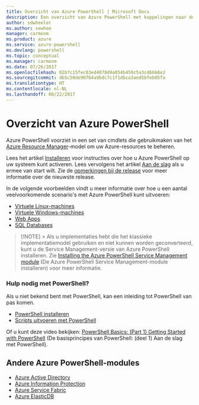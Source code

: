 ```yaml
---
title: Overzicht van Azure PowerShell | Microsoft Docs
description: Een overzicht van Azure PowerShell met koppelingen naar de installatie en configuratie.
author: sdwheeler
ms.author: sewhee
manager: carmonm
ms.product: azure
ms.service: azure-powershell
ms.devlang: powershell
ms.topic: conceptual
ms.manager: carmonm
ms.date: 07/26/2017
ms.openlocfilehash: 02bfc15fec83ed4078d9a054b450c5a3cd66b8e2
ms.sourcegitcommit: db5c50de90764a9bdc7c1f1dbca3aed5bfeb05fa
ms.translationtype: HT
ms.contentlocale: nl-NL
ms.lasthandoff: 08/22/2017
---
```

# <a name="overview-of-azure-powershell"></a>Overzicht van Azure PowerShell

Azure PowerShell voorziet in een set van cmdlets die gebruikmaken van het [Azure Resource Manager](/azure/azure-resource-manager/resource-group-overview)-model om uw Azure-resources te beheren.

Lees het artikel [Installeren](install-azurerm-ps.md) voor instructies over hoe u Azure PowerShell op uw systeem kunt activeren. Lees vervolgens het artikel [Aan de slag](get-started-azureps.md) als u ermee van start wilt. Zie de [opmerkingen bij de release](release-notes-azureps.md) voor meer informatie over de nieuwste release.

In de volgende voorbeelden vindt u meer informatie over hoe u een aantal veelvoorkomende scenario's met Azure PowerShell kunt uitvoeren:

* [Virtuele Linux-machines](/azure/virtual-machines/virtual-machines-linux-powershell-samples?toc=/powershell/azure/toc.json)
* [Virtuele Windows-machines](/azure/virtual-machines/virtual-machines-windows-powershell-samples?toc=/powershell/azure/toc.json)
* [Web Apps](/azure/app-service-web/app-service-powershell-samples?toc=/powershell/azure/toc.json)
* [SQL Databases](/azure/sql-database/sql-database-powershell-samples?toc=/powershell/azure/toc.json)

> [!NOTE] > Als u implementaties hebt die het klassieke implementatiemodel gebruiken en niet kunnen worden geconverteerd, kunt u de Service Management-versie van Azure PowerShell installeren. Zie [Installing the Azure PowerShell Service Management module](/powershell/azure/servicemanagement/install-azure-ps) (De Azure PowerShell Service Management-module installeren) voor meer informatie.

### <a name="need-help-with-powershell"></a>Hulp nodig met PowerShell?

Als u niet bekend bent met PowerShell, kan een inleiding tot PowerShell van pas komen.

* [PowerShell installeren](/powershell/scripting/installing-windows-powershell)
* [Scripts uitvoeren met PowerShell](/powershell/scripting/scripting-with-windows-powershell)

Of u kunt deze video bekijken: [PowerShell Basics: (Part 1) Getting Started with PowerShell](https://channel9.msdn.com/Blogs/Taste-of-Premier/PowerShellBasicsPart1) (De basisprincipes van PowerShell: (deel 1) Aan de slag met PowerShell).

## <a name="other-azure-powershell-modules"></a>Andere Azure PowerShell-modules

* [Azure Active Directory](/powershell/azure/active-directory/)
* [Azure Information Protection](/powershell/azure/aip/)
* [Azure Service Fabric](/powershell/azure/service-fabric/)
* [Azure ElasticDB](/powershell/azure/elasticdbjobs/)
